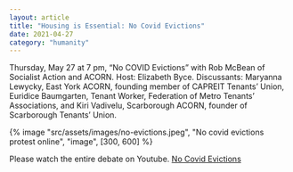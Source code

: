 ```yaml
---
layout: article
title: "Housing is Essential: No Covid Evictions"
date: 2021-04-27
category: "humanity"
---
```


Thursday, May 27 at 7 pm, “No COVID Evictions” with Rob McBean of Socialist Action and ACORN. Host: Elizabeth Byce. Discussants: Maryanna Lewycky, East York ACORN, founding member of CAPREIT Tenants’ Union, Euridice Baumgarten, Tenant Worker, Federation of Metro Tenants’ Associations, and Kiri Vadivelu, Scarborough ACORN, founder of Scarborough Tenants’ Union.

<!-- excerpt -->

{% image "src/assets/images/no-evictions.jpeg", "No covid evictions protest online", "image", [300, 600] %}

Please watch the entire debate on Youtube. [No Covid Evictions](https://www.youtube.com/watch?v=_OJ7aPevVgU)
